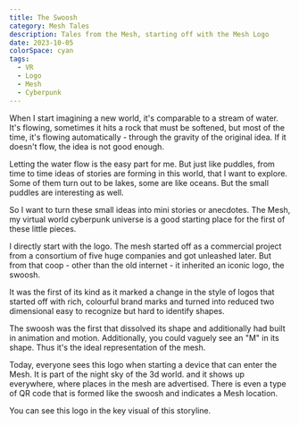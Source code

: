 ```yaml
---
title: The Swoosh
category: Mesh Tales
description: Tales from the Mesh, starting off with the Mesh Logo
date: 2023-10-05
colorSpace: cyan
tags:
  - VR
  - Logo
  - Mesh
  - Cyberpunk
---
```


When I start imagining a new world, it's comparable to a stream of water. It's
flowing, sometimes it hits a rock that must be softened, but most of the time,
it's flowing automatically - through the gravity of the original idea. If it
doesn't flow, the idea is not good enough.

Letting the water flow is the easy part for me. But just like puddles, from time
to time ideas of stories are forming in this world, that I want to explore. Some
of them turn out to be lakes, some are like oceans. But the small puddles are
interesting as well.

So I want to turn these small ideas into mini stories or anecdotes. The Mesh, my
virtual world cyberpunk universe is a good starting place for the first of these
little pieces.

I directly start with the logo. The mesh started off as a commercial project
from a consortium of five huge companies and got unleashed later. But from that
coop - other than the old internet - it inherited an iconic logo, the swoosh.

It was the first of its kind as it marked a change in the style of logos that
started off with rich, colourful brand marks and turned into reduced two
dimensional easy to recognize but hard to identify shapes.

The swoosh was the first that dissolved its shape and additionally had built in
animation and motion. Additionally, you could vaguely see an "M" in its shape.
Thus it's the ideal representation of the mesh.

Today, everyone sees this logo when starting a device that can enter the Mesh.
It is part of the night sky of the 3d world. and it shows up everywhere, where
places in the mesh are advertised. There is even a type of QR code that is
formed like the swoosh and indicates a Mesh location.

You can see this logo in the key visual of this storyline.
